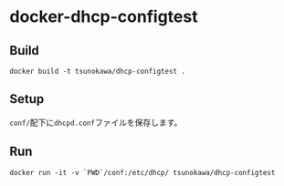 # docker-dhcp-configtest

## Build
```
docker build -t tsunokawa/dhcp-configtest .
```


## Setup
`conf/`配下に`dhcpd.conf`ファイルを保存します。


## Run
```
docker run -it -v `PWD`/conf:/etc/dhcp/ tsunokawa/dhcp-configtest
```

